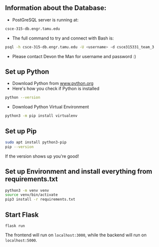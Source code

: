 ## Information about the Database:
- PostGreSQL server is running at:
```bash
csce-315-db.engr.tamu.edu
```
- The full command to try and connect with Bash is:
```bash
psql -h csce-315-db.engr.tamu.edu -U <username> -d csce315331_team_3
```
- Please contact Devon the Man for username and password :)

## Set up Python
- Download Python from www.python.org
- Here's how you check if Python is installed
```bash
python --version
```
- Download Python Virtual Environment
```bash
python3 -m pip install virtualenv
```

## Set up Pip
```bash
sudo apt install python3-pip
pip --version
```
If the version shows up you're good!

## Set up Environment and install everything from requirements.txt
```bash
python3 -m venv venv
source venv/bin/activate
pip3 install -r requirements.txt
```

## Start Flask
```
flask run
```

The frontend will run on `localhost:3000`, while the backend will run on `localhost:5000`.